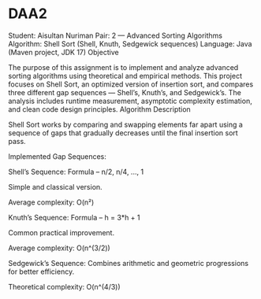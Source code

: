 # DAA2
Student: Aisultan Nuriman
Pair: 2 — Advanced Sorting Algorithms
Algorithm: Shell Sort (Shell, Knuth, Sedgewick sequences)
Language: Java (Maven project, JDK 17)
 Objective

The purpose of this assignment is to implement and analyze advanced sorting algorithms using theoretical and empirical methods.
This project focuses on Shell Sort, an optimized version of insertion sort, and compares three different gap sequences — Shell’s, Knuth’s, and Sedgewick’s.
The analysis includes runtime measurement, asymptotic complexity estimation, and clean code design principles.
 Algorithm Description

Shell Sort works by comparing and swapping elements far apart using a sequence of gaps that gradually decreases until the final insertion sort pass.

Implemented Gap Sequences:

Shell’s Sequence:
Formula – n/2, n/4, ..., 1

Simple and classical version.

Average complexity: O(n²)

Knuth’s Sequence:
Formula – h = 3*h + 1

Common practical improvement.

Average complexity: O(n^(3/2))

Sedgewick’s Sequence:
Combines arithmetic and geometric progressions for better efficiency.

Theoretical complexity: O(n^(4/3))

